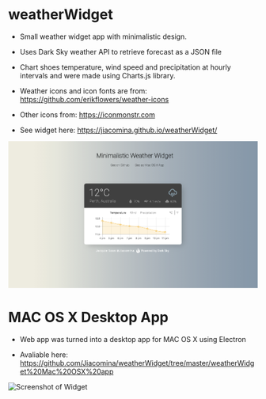 # weatherWidget
 - Small weather widget app with minimalistic design.
 - Uses Dark Sky weather API to retrieve forecast as a JSON file
 - Chart shoes temperature, wind speed and precipitation at hourly intervals and were made using Charts.js library. 
 
 - Weather icons and icon fonts are from: https://github.com/erikflowers/weather-icons
 - Other icons from: https://iconmonstr.com
 
 
 
 - See widget here: https://jiacomina.github.io/weatherWidget/
 
 ![Screenshot of Widget](https://github.com/Jiacomina/weatherWidget/raw/master/Weather%20Widget%20screenshot.png)
 
 # MAC OS X Desktop App 
 - Web app was turned into a desktop app for MAC OS X using Electron 
 
 - Avaliable here: https://github.com/Jiacomina/weatherWidget/tree/master/weatherWidget%20Mac%20OSX%20app
 
 ![Screenshot of Widget](https://github.com/Jiacomina/weatherWidget/raw/master/Desktop%20App%20Screenshot.png)
 
